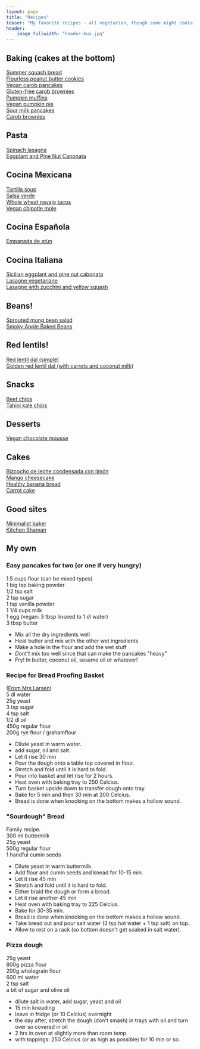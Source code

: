 ```yaml
---
layout: page
title: "Recipes"
teaser: "My favorite recipes - all vegetarian, though some might contain fish (I'm pescatarian)."
header:
    image_fullwidth: "header-bus.jpg"
---
```



## Baking (cakes at the bottom)
[Summer squash bread](https://heatherchristo.com/2011/08/01/lemon-summer-squash-bread/)
<br>
[Flourless peanut butter cookies](http://www.shockinglydelicious.com/5-ingredient-gluten-free-flourless-peanut-butter-cookies/)
<br>
[Vegan carob pancakes](https://theveganseed.wordpress.com/my-kitchen/vegan-breakfasts/carob-pancakes/)
<br>
[Gluten-free carob brownies](https://thankheavens.com.au/2013/09/26/the-worlds-best-carob-brownie/)
<br>
[Pumpkin muffins](https://cookieandkate.com/2014/healthy-maple-pumpkin-muffins/)
<br>
[Vegan pumpkin pie](http://www.yummymummykitchen.com/2017/10/vegan-pumpkin-pie.html?m=1)
<br>
[Sour milk pancakes](https://recipes.sparkpeople.com/recipe-detail.asp?recipe=733916)
<br>
[Carob brownies](https://thankheavens.com.au/2013/09/26/the-worlds-best-carob-brownie/)
<br>

## Pasta
[Spinach lasagna](http://www.seriouseats.com/recipes/2014/11/food-lab-creamy-cheesy-ultimate-spinach-lasagna-recipe.html)
<br>
[Eggplant and Pine Nut Caponata](http://www.seriouseats.com/recipes/2015/02/sicilian-eggplant-pinenut-caponata-vegan-recipe.html)
<br>

## Cocina Mexicana
[Tortilla soup](https://www.youtube.com/watch?v=SmvD0L6TJ28&t=600s)
<br>
[Salsa verde](http://www.mexican-authentic-recipes.com/salsa_y_dips-salsa_verde.html)
<br>
[Whole wheat navajo tacos](https://www.thankyourbody.com/recipe-navajo-tacos/)
<br>
[Vegan chipotle mole](https://www.nomeatathlete.com/easy-vegan-chipotle-mole-sauce/)
<br>

## Cocina Española
[Empanada de atún](http://spanishsabores.com/2015/06/13/baked-tuna-empanada-recipe-empanada-de-atun/)
<br>

## Cocina Italiana
[Sicilian eggplant and pine nut cabonata](http://www.seriouseats.com/recipes/2015/02/sicilian-eggplant-pinenut-caponata-vegan-recipe.html)
<br>
[Lasagne vegetariane](http://ricette.giallozafferano.it/Lasagne-vegetariane.html)
<br>
[Lasagne with zucchini and yellow squash](https://www.inspiredtaste.net/22401/fresh-vegetable-lasagna-recipe/)
<br>

## Beans!
[Sprouted mung bean salad](https://holycowvegan.net/sprouted-mung-salad/)
<br>
[Smoky Apple Baked Beans](http://blog.fatfreevegan.com/2013/02/smoky-apple-baked-beans.html)
<br>

## Red lentils!
[Red lentil dal (simple)](https://www.epicurious.com/recipes/food/views/red-lentil-dal-101019)
<br>
[Golden red lentil dal (with carrots and coconut milk)](http://ohsheglows.com/2015/10/12/golden-red-lentil-dal-with-cilantro-speckled-basmati/)
<br>

## Snacks
[Beet chips](http://paleogrubs.com/baked-beet-chips-recipe)
<br>
[Tahini kale chips](http://www.dailybitesblog.com/2013/10/22/tahini-smoked-paprika-kale-chips/)
<br>

## Desserts
[Vegan chocolate mousse](https://www.youtube.com/watch?v=UNtx6HUum2U)

## Cakes
[Bizcocho de leche condensada con limón](http://www.dulcesentimiento.com/bizcocho-leche-condensada-limon/)
<br>
[Mango cheesecake](https://www.epicurious.com/recipes/food/views/mango-cheesecake-105565)
<br>
[Healthy banana bread](https://cookieandkate.com/2015/healthy-banana-bread-recipe/)
<br>
[Carrot cake](https://www.marthastewart.com/356827/carrot-cake)
<br>

## Good sites
[Minimalist baker](https://minimalistbaker.com/recipe-index/)
<br>
[Kitchen Shaman](http://www.kitchenshaman.com/)
<br>


## My own

### Easy pancakes for two (or one if very hungry)
1.5 cups flour (can be mixed types)<br>
1 big tsp baking powder<br>
1/2 tsp salt<br>
2 tsp sugar<br>
1 tsp vanilla powder<br>
1 1/4 cups milk<br>
1 egg (vegan: 3 tbsp linseed to 1 dl water)<br>
3 tbsp butter<br>
- Mix all the dry ingredients well<br>
- Heat butter and mix with the other wet ingredients<br>
- Make a hole in the flour and add the wet stuff<br>
- *Dont't* mix too well since that can make the pancakes "heavy"<br>
- Fry! In butter, coconut oil, sesame oil or whatever!<br>


### Recipe for Bread Proofing Basket
([From Mrs Larsen](http://www.frularsen.nu/?p=1619&fbclid=IwAR32KbGDJ1_VD-lwMos48FQB98EV0KyH1lEb7lJJm5uCD5-PsD2Myo4931w))
<br>
5 dl water<br>
25g yeast<br>
3 tsp sugar<br>
4 tsp salt<br>
1/2 dl oil<br>
450g regular flour<br>
200g rye flour / grahamflour<br>
- Dilute yeast in warm water.<br> 
- add sugar, oil and salt.<br>
- Let it rise 30 min<br>
- Pour the dough onto a table top covered in flour.<br>
- Stretch and fold until it is hard to fold.<br>
- Pour into basket and let rise for 2 hours.<br>
- Heat oven with baking tray to 250 Celcius. <br>
- Turn basket upside down to transfer dough onto tray. <br>
- Bake for 5 min and then 30 min at 200 Celcius.<br>
- Bread is done when knocking on the bottom makes a hollow sound.<br>

### "Sourdough" Bread
Family recipe.
<br>
300 ml buttermilk<br>
25g yeast<br>
500g regular flour<br>
1 handful cumin seeds<br>
- Dilute yeast in warm buttermilk.<br> 
- Add flour and cumin seeds and knead for 10-15 min.<br>
- Let it rise 45 min<br>
- Stretch and fold until it is hard to fold.<br>
- Either braid the dough or form a bread.<br>
- Let it rise another 45 min<br>
- Heat oven with baking tray to 225 Celcius. <br>
- Bake for 30-35 min.<br>
- Bread is done when knocking on the bottom makes a hollow sound.<br>
- Take bread out and pour salt water (3 tsp hot water + 1 tsp salt) on top.<br>
- Allow to rest on a rack (so bottom doesn't get soaked in salt water).<br>


### Pizza dough
25g yeast<br>
800g pizza flour<br>
200g wholegrain flour<br>
600 ml water<br>
2 tsp salt<br>
a bit of sugar and olive oil<br>
- dilute salt in water, add sugar, yeast and oil<br>
- 15 min kneading<br>
- leave in fridge (or 10 Celcius) overnight<br>
- the day after, stretch the dough (don't smash) in trays with oil and turn over so covered in oil<br>
- 2 hrs in oven at slightly more than room temp<br>
- with toppings: 250 Celcius (or as high as possible) for 10 min or so.<br> 

